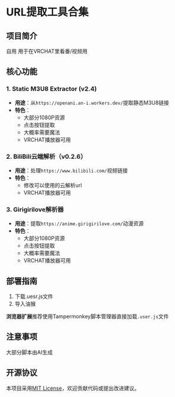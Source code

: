 # URL提取工具合集

## 项目简介

自用
用于在VRCHAT里看番/视频用

## 核心功能

### 1. Static M3U8 Extractor (v2.4)

- **用途**：从`https://openani.an-i.workers.dev/`提取静态M3U8链接
- **特色**：
  - 大部分1080P资源
  - 点击按钮提取
  - 大概率需要魔法
  - VRCHAT播放器可用

### 2. BiliBili云端解析（v0.2.6）

- **用途**：处理`https://www.bilibili.com/`视频链接
- **特色**：
  - 修改可以使用的云解析url
  - VRCHAT播放器可用

### 3. Girigirilove解析器

- **用途**：提取`https://anime.girigirilove.com/`动漫资源
- **特色**：
  - 大部分1080P资源
  - 点击按钮提取
  - 大概率需要魔法
  - VRCHAT播放器可用

## 部署指南

1. 下载.uesr.js文件
2. 导入油猴

**浏览器扩展**推荐使用Tampermonkey脚本管理器直接加载`.user.js`文件

## 注意事项

大部分脚本由AI生成

## 开源协议

本项目采用[MIT License](LICENSE)，欢迎贡献代码或提出改进建议。 
